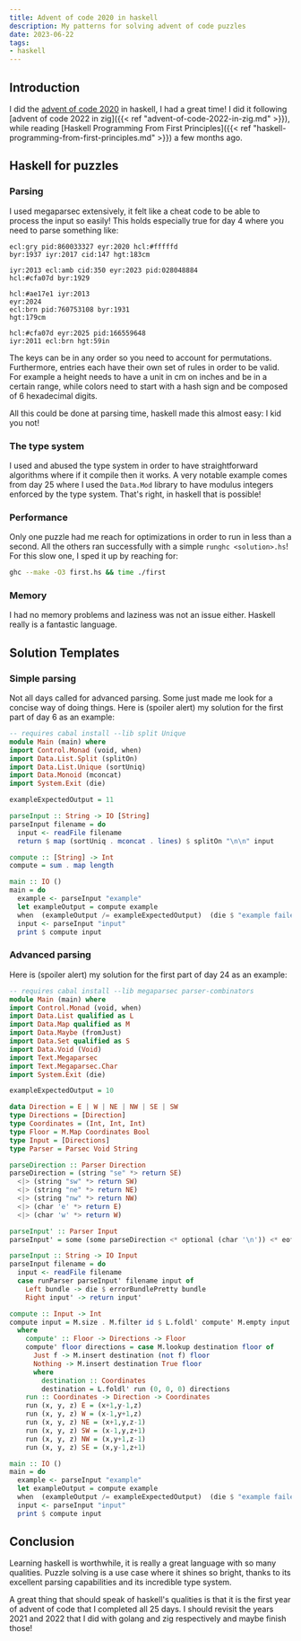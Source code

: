 ```yaml
---
title: Advent of code 2020 in haskell
description: My patterns for solving advent of code puzzles
date: 2023-06-22
tags:
- haskell
---
```


## Introduction

I did the [advent of code 2020](https://adventofcode.com/2020/) in haskell, I had a great time! I did it following [advent of code 2022 in zig]({{< ref "advent-of-code-2022-in-zig.md" >}}), while reading [Haskell Programming From First Principles]({{< ref "haskell-programming-from-first-principles.md" >}}) a few months ago.

## Haskell for puzzles

### Parsing

I used megaparsec extensively, it felt like a cheat code to be able to process the input so easily! This holds especially true for day 4 where you need to parse something like:
```
ecl:gry pid:860033327 eyr:2020 hcl:#fffffd
byr:1937 iyr:2017 cid:147 hgt:183cm

iyr:2013 ecl:amb cid:350 eyr:2023 pid:028048884
hcl:#cfa07d byr:1929

hcl:#ae17e1 iyr:2013
eyr:2024
ecl:brn pid:760753108 byr:1931
hgt:179cm

hcl:#cfa07d eyr:2025 pid:166559648
iyr:2011 ecl:brn hgt:59in
```

The keys can be in any order so you need to account for permutations. Furthermore, entries each have their own set of rules in order to be valid. For example a height needs to have a unit in cm on inches and be in a certain range, while colors need to start with a hash sign and be composed of 6 hexadecimal digits.

All this could be done at parsing time, haskell made this almost easy: I kid you not!

### The type system

I used and abused the type system in order to have straightforward algorithms where if it compile then it works. A very notable example comes from day 25 where I used the `Data.Mod` library to have modulus integers enforced by the type system. That's right, in haskell that is possible!

### Performance

Only one puzzle had me reach for optimizations in order to run in less than a second. All the others ran successfully with a simple `runghc <solution>.hs`! For this slow one, I sped it up by reaching for:
```sh
ghc --make -O3 first.hs && time ./first
```

### Memory

I had no memory problems and laziness was not an issue either. Haskell really is a fantastic language.

## Solution Templates

### Simple parsing

Not all days called for advanced parsing. Some just made me look for a concise way of doing things. Here is (spoiler alert) my solution for the first part of day 6 as an example:
```haskell
-- requires cabal install --lib split Unique
module Main (main) where
import Control.Monad (void, when)
import Data.List.Split (splitOn)
import Data.List.Unique (sortUniq)
import Data.Monoid (mconcat)
import System.Exit (die)

exampleExpectedOutput = 11

parseInput :: String -> IO [String]
parseInput filename = do
  input <- readFile filename
  return $ map (sortUniq . mconcat . lines) $ splitOn "\n\n" input

compute :: [String] -> Int
compute = sum . map length

main :: IO ()
main = do
  example <- parseInput "example"
  let exampleOutput = compute example
  when  (exampleOutput /= exampleExpectedOutput)  (die $ "example failed: got " ++ show exampleOutput ++ " instead of " ++ show exampleExpectedOutput)
  input <- parseInput "input"
  print $ compute input
```

### Advanced parsing

Here is (spoiler alert) my solution for the first part of day 24 as an example:
```haskell
-- requires cabal install --lib megaparsec parser-combinators
module Main (main) where
import Control.Monad (void, when)
import Data.List qualified as L
import Data.Map qualified as M
import Data.Maybe (fromJust)
import Data.Set qualified as S
import Data.Void (Void)
import Text.Megaparsec
import Text.Megaparsec.Char
import System.Exit (die)

exampleExpectedOutput = 10

data Direction = E | W | NE | NW | SE | SW
type Directions = [Direction]
type Coordinates = (Int, Int, Int)
type Floor = M.Map Coordinates Bool
type Input = [Directions]
type Parser = Parsec Void String

parseDirection :: Parser Direction
parseDirection = (string "se" *> return SE)
  <|> (string "sw" *> return SW)
  <|> (string "ne" *> return NE)
  <|> (string "nw" *> return NW)
  <|> (char 'e' *> return E)
  <|> (char 'w' *> return W)

parseInput' :: Parser Input
parseInput' = some (some parseDirection <* optional (char '\n')) <* eof

parseInput :: String -> IO Input
parseInput filename = do
  input <- readFile filename
  case runParser parseInput' filename input of
    Left bundle -> die $ errorBundlePretty bundle
    Right input' -> return input'

compute :: Input -> Int
compute input = M.size . M.filter id $ L.foldl' compute' M.empty input
  where
    compute' :: Floor -> Directions -> Floor
    compute' floor directions = case M.lookup destination floor of
      Just f -> M.insert destination (not f) floor
      Nothing -> M.insert destination True floor
      where
        destination :: Coordinates
        destination = L.foldl' run (0, 0, 0) directions
    run :: Coordinates -> Direction -> Coordinates
    run (x, y, z) E = (x+1,y-1,z)
    run (x, y, z) W = (x-1,y+1,z)
    run (x, y, z) NE = (x+1,y,z-1)
    run (x, y, z) SW = (x-1,y,z+1)
    run (x, y, z) NW = (x,y+1,z-1)
    run (x, y, z) SE = (x,y-1,z+1)

main :: IO ()
main = do
  example <- parseInput "example"
  let exampleOutput = compute example
  when  (exampleOutput /= exampleExpectedOutput)  (die $ "example failed: got " ++ show exampleOutput ++ " instead of " ++ show exampleExpectedOutput)
  input <- parseInput "input"
  print $ compute input
```

## Conclusion

Learning haskell is worthwhile, it is really a great language with so many qualities. Puzzle solving is a use case where it shines so bright, thanks to its excellent parsing capabilities and its incredible type system.

A great thing that should speak of haskell's qualities is that it is the first year of advent of code that I completed all 25 days. I should revisit the years 2021 and 2022 that I did with golang and zig respectively and maybe finish those!
